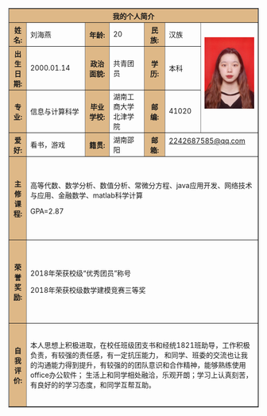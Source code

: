 <html>
 
<body background=zhengjianzhao.jpg>
 
<table border="1" align="center" cellpadding="10" width="800">
<tr>
    <th colspan="7" bgcolor="BurlyWood" >我的个人简介</th>
</tr>
 
<tr>
    <th bgcolor="BurlyWood">姓名:</th>
    <td> 刘海燕</td>
    <th bgcolor="BurlyWood">年龄:</th>
    <td>20</td>
    <th bgcolor="BurlyWood">民族:</th>
    <td>汉族</td>
    <td rowspan="3" width="100"<p><a href="zhengjianzhao.jpg"><img border="0" src="zhengjianzhao.jpg" />
</a></p></td>
</tr>
 
<tr>
    <th bgcolor="BurlyWood">出生日期:</th>
    <td>2000.01.14</td>
    <th bgcolor="BurlyWood">政治面貌:</th>
    <td>共青团员</td>
    <th bgcolor="BurlyWood">学历:</th>
    <td>本科</td>
</tr>
 
<tr>
    <th bgcolor="BurlyWood">专业:</th>
    <td>信息与计算科学</td>
    <th bgcolor="BurlyWood">毕业学校:</th>
    <td>湖南工商大学北津学院</td>
    <th bgcolor="BurlyWood">邮编:</th>
    <td>41020</td>
</tr>
 
<tr>
     <th bgcolor="BurlyWood">爱好:</th>
     <td>看书，游戏</td>
     <th bgcolor="BurlyWood">籍贯:</th>
     <td>湖南邵阳</td>
     <th bgcolor="BurlyWood">邮箱:</th>
     <td colspan="2"<p><a  href="mailto:2242687585@qq.com?subject=Hello%20again">2242687585@qq.com </a></p></td>
</tr>
 
<tr>
     <th height="160" bgcolor="BurlyWood">主修课程:</th>
     <td colspan="6">
      <p>高等代数、数学分析、数值分析、常微分方程、java应用开发、网络技术与应用、金融数学、matlab科学计算</p>
      <p>GPA=2.87</p>
    </td>
</tr>
 
<tr>
     <th height="160" bgcolor="BurlyWood"> 荣誉奖励:</th>
     <td colspan="6">
    <p>2018年荣获校级“优秀团员”称号</p>
      <p>2018年荣获校级数学建模竞赛三等奖</p>
</tr>
 
<tr>
     <th height="160" bgcolor="BurlyWood">自我评价:</th>
     <td colspan="6">
    <p>本人思想上积极进取，在校任班级团支书和经统1821班助导，工作积极负责，有较强的责任感，有一定抗压能力，
      和同学、班委的交流也让我的沟通能力得到提升，有较强的的团队意识和合作精神，能够熟练使用office办公软件；
     生活上和同学相处融洽，乐观开朗；学习上认真刻苦，有良好的的学习态度，和同学互帮互助。</p>
</tr>
 
</body>
 
</html>
